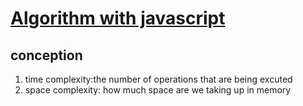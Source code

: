 # [Algorithm with javascript](https://frontendmasters.com/courses/practical-algorithms/)

## conception

1. time complexity:the number of operations that are being excuted
2. space complexity: how much space are we taking up in memory 